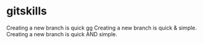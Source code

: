 # gitskills
Creating a new branch is quick
gg
Creating a new branch is quick & simple.
Creating a new branch is quick AND simple.
